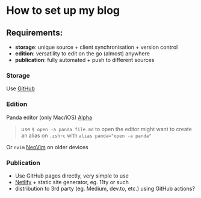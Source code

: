 # How to set up my blog

## Requirements:
* **storage**: unique source + client synchronisation + version control
* **edition**: versatility to edit on the go (almost) anywhere 
* **publication**: fully automated + push to different sources 

### Storage 
Use [GitHub](https://github.com) 
### Edition
Panda editor (only Mac/iOS) [Alpha](https://bear.app/alpha/)  

> use `$ open -a panda file.md`  to open the editor might want to create an alias on `.zshrc` with `alias panda="open -a panda"`

Or `nvim` [NeoVim](https://neovim.io/) on older devices 
### Publication 
* Use GitHub pages directly, very simple to use
* [Netlify](http://netlify.com) + static site generator, eg. 11ty or such
* distribution to 3rd party (eg. Medium, dev.to, etc.) using GitHub actions?


